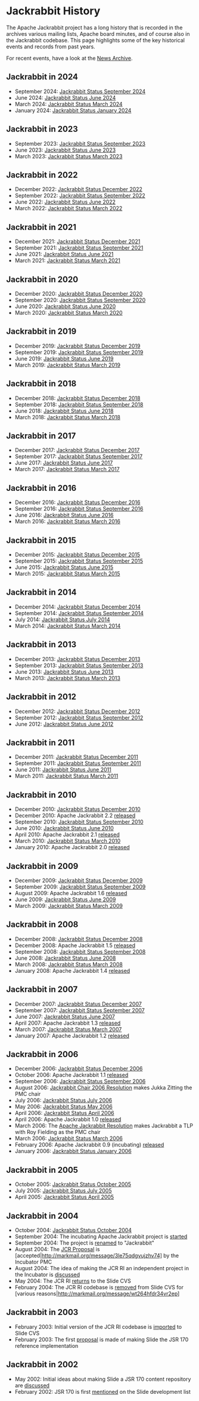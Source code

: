 <!--
   Licensed to the Apache Software Foundation (ASF) under one or more
   contributor license agreements.  See the NOTICE file distributed with
   this work for additional information regarding copyright ownership.
   The ASF licenses this file to You under the Apache License, Version 2.0
   (the "License"); you may not use this file except in compliance with
   the License.  You may obtain a copy of the License at

       http://www.apache.org/licenses/LICENSE-2.0

   Unless required by applicable law or agreed to in writing, software
   distributed under the License is distributed on an "AS IS" BASIS,
   WITHOUT WARRANTIES OR CONDITIONS OF ANY KIND, either express or implied.
   See the License for the specific language governing permissions and
   limitations under the License.
-->

Jackrabbit History
==================
The Apache Jackrabbit project has a long history that is recorded in the
archives various mailing lists, Apache board minutes, and of course also in
the Jackrabbit codebase. This page highlights some of the key historical
events and records from past years.

For recent events, have a look at the [News Archive](news-archive.html).

Jackrabbit in 2024
------------------
* September 2024: [Jackrabbit Status September 2024](status/board-report-2024-09.html)
* June 2024: [Jackrabbit Status June 2024](status/board-report-2024-06.html)
* March 2024: [Jackrabbit Status March 2024](status/board-report-2024-03.html)
* January 2024: [Jackrabbit Status January 2024](status/board-report-2024-01.html)

Jackrabbit in 2023
------------------
* September 2023: [Jackrabbit Status September 2023](status/board-report-2023-09.html)
* June 2023: [Jackrabbit Status June 2023](status/board-report-2023-06.html)
* March 2023: [Jackrabbit Status March 2023](status/board-report-2023-03.html)

Jackrabbit in 2022
------------------
* December 2022: [Jackrabbit Status December 2022](status/board-report-2022-12.html)
* September 2022: [Jackrabbit Status September 2022](status/board-report-2022-09.html)
* June 2022: [Jackrabbit Status June 2022](status/board-report-2022-06.html)
* March 2022: [Jackrabbit Status March 2022](status/board-report-2022-03.html)

Jackrabbit in 2021
------------------
* December 2021: [Jackrabbit Status December 2021](status/board-report-2021-12.html)
* September 2021: [Jackrabbit Status September 2021](status/board-report-2021-09.html)
* June 2021: [Jackrabbit Status June 2021](status/board-report-2021-06.html)
* March 2021: [Jackrabbit Status March 2021](status/board-report-2021-03.html)

Jackrabbit in 2020
------------------
* December 2020: [Jackrabbit Status December 2020](status/board-report-2020-12.html)
* September 2020: [Jackrabbit Status September 2020](status/board-report-2020-09.html)
* June 2020: [Jackrabbit Status June 2020](status/board-report-2020-06.html)
* March 2020: [Jackrabbit Status March 2020](status/board-report-2020-03.html)


Jackrabbit in 2019
------------------
* December 2019: [Jackrabbit Status December 2019](status/board-report-2019-12.html)
* September 2019: [Jackrabbit Status September 2019](status/board-report-2019-09.html)
* June 2019: [Jackrabbit Status June 2019](status/board-report-2019-06.html)
* March 2019: [Jackrabbit Status March 2019](../archive/wiki/JCR/Board-Report-March-2019_115513367.html)


Jackrabbit in 2018
------------------
* December 2018: [Jackrabbit Status December 2018](../archive/wiki/JCR/Board-Report-December-2018_115513353.html)
* September 2018: [Jackrabbit Status September 2018](../archive/wiki/JCR/Board-Report-September-2018_115513374.html)
* June 2018: [Jackrabbit Status June 2018](../archive/wiki/JCR/Board-Report-June-2018_115513360.html)
* March 2018: [Jackrabbit Status March 2018](../archive/wiki/JCR/Board-Report-March-2018_115513366.html)


Jackrabbit in 2017
------------------
* December 2017: [Jackrabbit Status December 2017](../archive/wiki/JCR/Board-Report-December-2017_115513352.html)
* September 2017: [Jackrabbit Status September 2017](../archive/wiki/JCR/Board-Report-September-2017_115513373.html)
* June 2017: [Jackrabbit Status June 2017](../archive/wiki/JCR/Board-Report-June-2017_115513359.html)
* March 2017: [Jackrabbit Status March 2017](../archive/wiki/JCR/Board-Report-March-2017_115513365.html)


Jackrabbit in 2016
------------------
* December 2016: [Jackrabbit Status December 2016](../archive/wiki/JCR/Board-Report-December-2016_115513351.html)
* September 2016: [Jackrabbit Status September 2016](../archive/wiki/JCR/Board-Report-September-2016_115513372.html)
* June 2016: [Jackrabbit Status June 2016](../archive/wiki/JCR/Board-Report-June-2016_115513358.html)
* March 2016: [Jackrabbit Status March 2016](../archive/wiki/JCR/Board-Report-March-2016_115513364.html)


Jackrabbit in 2015
------------------
* December 2015: [Jackrabbit Status December 2015](../archive/wiki/JCR/Board-Report-December-2015_115513350.html)
* September 2015: [Jackrabbit Status September 2015](../archive/wiki/JCR/Board-Report-September-2015_115513371.html)
* June 2015: [Jackrabbit Status June 2015](../archive/wiki/JCR/Board-Report-June-2015_115513357.html)
* March 2015: [Jackrabbit Status March 2015](../archive/wiki/JCR/Board-Report-March-2015_115513363.html)


Jackrabbit in 2014
------------------
* December 2014: [Jackrabbit Status December 2014](../archive/wiki/JCR/Board-Report-December-2014_115513349.html)
* September 2014: [Jackrabbit Status September 2014](../archive/wiki/JCR/Board-Report-September-2014_115513370.html)
* July 2014: [Jackrabbit Status July 2014](../archive/wiki/JCR/Board-Report-July-2014_115513354.html)
* March 2014: [Jackrabbit Status March 2014](../archive/wiki/JCR/Board-Report-March-2014_115513362.html)


Jackrabbit in 2013
------------------
* December 2013: [Jackrabbit Status December 2013](../archive/wiki/JCR/Board-Report-December-2013_115513348.html)
* September 2013: [Jackrabbit Status September 2013](../archive/wiki/JCR/Board-Report-September-2013_115513369.html)
* June 2013: [Jackrabbit Status June 2013](../archive/wiki/JCR/Board-Report-June-2013_115513356.html)
* March 2013: [Jackrabbit Status March 2013](../archive/wiki/JCR/Board-Report-March-2013_115513361.html)


Jackrabbit in 2012
------------------
* December 2012: [Jackrabbit Status December 2012](../archive/wiki/JCR/Board-Report-December-2012_115513347.html)
* September 2012: [Jackrabbit Status September 2012](../archive/wiki/JCR/Board-Report-September-2012_115513368.html)
* June 2012: [Jackrabbit Status June 2012](../archive/wiki/JCR/Board-Report-June-2012_115513355.html)


Jackrabbit in 2011
------------------
* December 2011: [Jackrabbit Status December 2011](status/jackrabbit-status-december-2011.html)
* September 2011: [Jackrabbit Status September 2011](status/jackrabbit-status-september-2011.html)
* June 2011: [Jackrabbit Status June 2011](status/jackrabbit-status-june-2011.html)
* March 2011: [Jackrabbit Status March 2011](status/jackrabbit-status-march-2011.html)


Jackrabbit in 2010
------------------
* December 2010: [Jackrabbit Status December 2010](status/jackrabbit-status-december-2010.html)
* December 2010: Apache Jackrabbit 2.2 [released](http://markmail.org/message/2zq6unitjdyvbiar)
* September 2010: [Jackrabbit Status September 2010](status/jackrabbit-status-september-2010.html)
* June 2010: [Jackrabbit Status June 2010](status/jackrabbit-status-june-2010.html)
* April 2010: Apache Jackrabbit 2.1 [released](http://markmail.org/message/5v7aaxsctgz4vvsz)
* March 2010: [Jackrabbit Status March 2010](status/jackrabbit-status-march-2010.html)
* January 2010: Apache Jackrabbit 2.0 [released](http://markmail.org/message/oljl5ggvt725jksu)


Jackrabbit in 2009
------------------
* December 2009: [Jackrabbit Status December 2009](status/jackrabbit-status-december-2009.html)
* September 2009: [Jackrabbit Status September 2009](status/jackrabbit-status-september-2009.html)
* August 2009: Apache Jackrabbit 1.6 [released](http://markmail.org/message/uojg7bkwm3cfnrvt)
* June 2009: [Jackrabbit Status June 2009](status/jackrabbit-status-june-2009.html)
* March 2009: [Jackrabbit Status March 2009](status/jackrabbit-status-march-2009.html)


Jackrabbit in 2008
------------------
* December 2008: [Jackrabbit Status December 2008](status/jackrabbit-status-december-2008.html)
* December 2008: Apache Jackrabbit 1.5 [released](http://markmail.org/message/ui7jard4owktrxut)
* September 2008: [Jackrabbit Status September 2008](status/jackrabbit-status-september-2008.html)
* June 2008: [Jackrabbit Status June 2008](status/jackrabbit-status-june-2008.html)
* March 2008: [Jackrabbit Status March 2008](status/jackrabbit-status-march-2008.html)
* January 2008: Apache Jackrabbit 1.4 [released](http://markmail.org/message/ivkdm62rp5cksap4)


Jackrabbit in 2007
------------------
* December 2007: [Jackrabbit Status December 2007](status/jackrabbit-status-december-2007.html)
* September 2007: [Jackrabbit Status September 2007](status/jackrabbit-status-september-2007.html)
* June 2007: [Jackrabbit Status June 2007](status/jackrabbit-status-june-2007.html)
* April 2007: Apache Jackrabbit 1.3 [released](http://markmail.org/message/fchceeuamcg4fxyw)
* March 2007: [Jackrabbit Status March 2007](status/jackrabbit-status-march-2007.html)
* January 2007: Apache Jackrabbit 1.2 [released](http://markmail.org/message/wjopzzughkzgceqr)


Jackrabbit in 2006
------------------
* December 2006: [Jackrabbit Status December 2006](status/jackrabbit-status-december-2006.html)
* October 2006: Apache Jackrabbit 1.1 [released](http://markmail.org/message/3atqtbuviomoo7dj)
* September 2006: [Jackrabbit Status September 2006](status/jackrabbit-status-september-2006.html)
* August 2006: [Jackrabbit Chair 2006 Resolution](status/jackrabbit-chair-2006-resolution.html) makes Jukka Zitting the PMC chair 
* July 2006: [Jackrabbit Status July 2006](status/jackrabbit-status-july-2006.html)
* May 2006: [Jackrabbit Status May 2006](status/jackrabbit-status-may-2006.html)
* April 2006: [Jackrabbit Status April 2006](status/jackrabbit-status-april-2006.html)
* April 2006: Apache Jackrabbit 1.0 [released](http://markmail.org/message/jlk4qe336lne7v4m)
* March 2006: The [Apache Jackrabbit Resolution](status/apache-jackrabbit-resolution.html) makes Jackrabbit a TLP with Roy Fielding as the PMC chair
* March 2006: [Jackrabbit Status March 2006](status/jackrabbit-status-march-2006.html)
* February 2006: Apache Jackrabbit 0.9 (incubating) [released](http://markmail.org/message/7q5jhiob5wurrnpn)
* January 2006: [Jackrabbit Status January 2006](status/jackrabbit-status-january-2006.html)


Jackrabbit in 2005
------------------
* October 2005: [Jackrabbit Status October 2005](status/jackrabbit-status-october-2005.html)
* July 2005: [Jackrabbit Status July 2005](status/jackrabbit-status-july-2005.html)
* April 2005: [Jackrabbit Status April 2005](status/jackrabbit-status-april-2005.html)


Jackrabbit in 2004
------------------
* October 2004: [Jackrabbit Status October 2004](status/jackrabbit-status-october-2004.html)
* September 2004: The incubating Apache Jackrabbit project is [started](http://markmail.org/message/naqqdwlvd25d7ep6)
* September 2004: The project is [renamed](http://markmail.org/message/mypq2iozpelmuvqh) to "Jackrabbit"
* August 2004: The [JCR Proposal](http://wiki.apache.org/incubator/JcrProposal) is [accepted|http://markmail.org/message/3le75qdgvujzhv74] by the Incubator PMC
* August 2004: The idea of making the JCR RI an independent project in the Incubator is [discussed](http://markmail.org/message/tc3wjlmw3m6yknvx)
* May 2004: The JCR RI [returns](http://markmail.org/message/kmhfyqm4aoc6ijxl) to the Slide CVS
* February 2004: The JCR RI codebase is [removed](http://markmail.org/message/hyt3b5intr6mj53m) from Slide CVS for [various reasons|http://markmail.org/message/wt264hfdr34vr2ep]


Jackrabbit in 2003
------------------
* February 2003: Initial version of the JCR RI codebase is [imported](http://markmail.org/message/mnhcaeifc5a6bgpb) to Slide CVS
* February 2003: The first [proposal](http://markmail.org/message/i32zkqeijec6hw37) is made of making Slide the JSR 170 reference implementation


Jackrabbit in 2002
------------------
* May 2002: Initial ideas about making Slide a JSR 170 content repository are [discussed](http://markmail.org/message/2gqv3a4wgjkbhieb)
* February 2002: JSR 170 is first [mentioned](http://markmail.org/message/y2vrelkge7c3vopx) on the Slide development list
